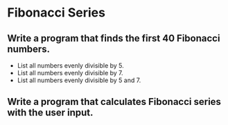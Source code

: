 # Fibonacci Series
## Write a program that finds the first 40 Fibonacci numbers.
* List all numbers evenly divisible by 5.
* List all numbers evenly divisible by 7.
* List all numbers evenly divisible by 5 and 7.

## Write a program that calculates Fibonacci series with the user input.
